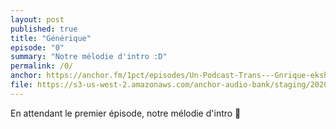 ```yaml
---
layout: post
published: true
title: "Générique"
episode: "0"
summary: "Notre mélodie d'intro :D"
permalink: /0/
anchor: https://anchor.fm/1pct/episodes/Un-Podcast-Trans---Gnrique-ekshor
file: https://s3-us-west-2.amazonaws.com/anchor-audio-bank/staging/2020-9-10/117074024-44100-2-70ee16509cb49.m4a
---
```

En attendant le premier épisode, notre mélodie d'intro 🎵
